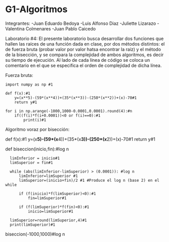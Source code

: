 # G1-Algoritmos
Integrantes:
  -Juan Eduardo Bedoya
  -Luis Alfonso Diaz 
  -Juliette Lizarazo
  -Valentina Colmenares
  -Juan Pablo Caicedo


Laboratorio #4: El presente laboratorio busca desarrollar dos funciones que hallen las raíces de una función dada en clase, por dos métodos distintos: el de fuerza bruta (probar valor por valor hatsa encontrar la raíz) y el método de la bisección, y se compara la complejidad de ambos algoritmos, es decir su tiempo de ejecución. Al lado de cada línea de código se coloca un comentario en el que se especifica el orden de complejidad de dicha línea.

Fuerza bruta:

    import numpy as np #1

    def f(x):#1
        y=(x**5)-(59*(x**4))+(35*(x**3))-(250*(x**2))+(x)-70#1
        return y#1

    for i in np.arange(-1000,1000-0.0001,0.0001).round(4):#n
        if((f(i)*f(i+0.0001))<0 or f(i)==0):#1
            print(i)#1


Algoritmo voraz por bisección:

  def f(x):#1
      y=(x**5)-(59*(x**4))+(35*(x**3))-(250*(x**2))+(x)-70#1
      return y#1


  def biseccion(inicio,fin):#log n

      limInferior = inicio#1
      limSuperior = fin#1

      while (abs(limInferior-limSuperior) > (0.0001)): #log n
          limInferior=limSuperior #1
          limSuperior=(inicio+fin)/2 #1 #Produce el log n (base 2) en el while

          if (f(inicio)*f(limSuperior)<0):#1
              fin=limSuperior#1

          if (f(limSuperior)*f(fin)<0):#1
              inicio=limSuperior#1

      limSuperior=round(limSuperior,4)#1
      print(limSuperior)#1

  biseccion(-1000,1000)#log n
